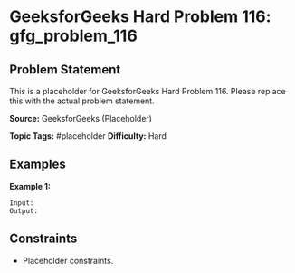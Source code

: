 # GeeksforGeeks Hard Problem 116: gfg_problem_116

## Problem Statement

This is a placeholder for GeeksforGeeks Hard Problem 116.
Please replace this with the actual problem statement.

**Source:** GeeksforGeeks (Placeholder)

**Topic Tags:** #placeholder
**Difficulty:** Hard

## Examples

**Example 1:**

```
Input:
Output:
```

## Constraints

- Placeholder constraints.
